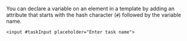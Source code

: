 
You can declare a variable on an element in a template by adding an attribute that starts with the hash character (`#`) followed by the variable name.

```angular-html
<input #taskInput placeholder="Enter task name">
```

